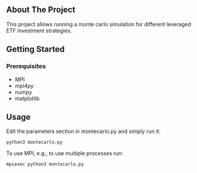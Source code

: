 ## About The Project

This project allows running a monte carlo simulation for different leveraged ETF investment strategies.

## Getting Started

### Prerequisites

- MPI
- mpi4py
- numpy
- matplotlib

## Usage

Edit the parameters section in montecarlo.py and simply run it:

```
python3 montecarlo.py
```

To use MPI, e.g., to use multiple processes run:

```
mpiexec python3 montecarlo.py
```
